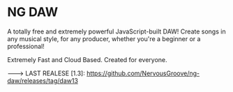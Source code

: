 # NG DAW
A totally free and extremely powerful JavaScript-built DAW!
Create songs in any musical style, for any producer, whether you're a beginner or a professional!

Extremely Fast and Cloud Based. Created for everyone.

---> LAST REALESE [1.3]:
https://github.com/NervousGroove/ng-daw/releases/tag/daw13
